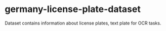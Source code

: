 # germany-license-plate-dataset
Dataset contains information about license plates, text plate for OCR tasks.
